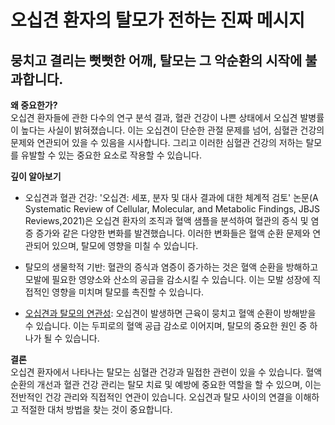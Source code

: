 # 오십견 환자의 탈모가 전하는 진짜 메시지

## 뭉치고 결리는 뻣뻣한 어깨, 탈모는 그 악순환의 시작에 불과합니다.  
  
**왜 중요한가?**  
오십견 환자들에 관한 다수의 연구 분석 결과, 혈관 건강이 나쁜 상태에서 오십견 발병률이 높다는 사실이 밝혀졌습니다. 이는 오십견이 단순한 관절 문제를 넘어, 심혈관 건강의 문제와 연관되어 있을 수 있음을 시사합니다. 그리고 이러한 심혈관 건강의 저하는 탈모를 유발할 수 있는 중요한 요소로 작용할 수 있습니다.  
  
**깊이 알아보기**  
 - 오십견과 혈관 건강: '오십견: 세포, 분자 및 대사 결과에 대한 체계적 검토' 논문(A Systematic Review of Cellular, Molecular, and Metabolic Findings, JBJS Reviews,2021)은 오십견 환자의 조직과 혈액 샘플을 분석하여 혈관의 증식 및 염증 증가와 같은 다양한 변화를 발견했습니다. 이러한 변화들은 혈액 순환 문제와 연관되어 있으며, 탈모에 영향을 미칠 수 있습니다.  
 
 - 탈모의 생물학적 기반: 혈관의 증식과 염증이 증가하는 것은 혈액 순환을 방해하고 모발에 필요한 영양소와 산소의 공급을 감소시킬 수 있습니다. 이는 모발 성장에 직접적인 영향을 미치며 탈모를 촉진할 수 있습니다.  
 
 - [오십견과 탈모의 연관성](/m04/m0403/m040302): 오십견이 발생하면 근육이 뭉치고 혈액 순환이 방해받을 수 있습니다. 이는 두피로의 혈액 공급 감소로 이어지며, 탈모의 중요한 원인 중 하나가 될 수 있습니다.  
  
**결론**    
오십견 환자에서 나타나는 탈모는 심혈관 건강과 밀접한 관련이 있을 수 있습니다. 혈액 순환의 개선과 혈관 건강 관리는 탈모 치료 및 예방에 중요한 역할을 할 수 있으며, 이는 전반적인 건강 관리와 직접적인 연관이 있습니다. 오십견과 탈모 사이의 연결을 이해하고 적절한 대처 방법을 찾는 것이 중요합니다.
<!--stackedit_data:
eyJoaXN0b3J5IjpbMjEyNTYxMTU5OSw5MTAwMTkxNzFdfQ==
-->